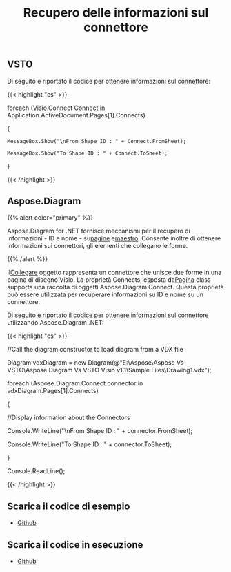 ﻿---
title: Recupero delle informazioni sul connettore
type: docs
weight: 90
url: /it/net/retrieving-connector-information/
---
## **VSTO**
Di seguito è riportato il codice per ottenere informazioni sul connettore:

{{< highlight "cs" >}}

   foreach (Visio.Connect Connect in Application.ActiveDocument.Pages[1].Connects)

  {

    MessageBox.Show("\nFrom Shape ID : " + Connect.FromSheet);

    MessageBox.Show("To Shape ID : " + Connect.ToSheet);

  }


{{< /highlight >}}
## **Aspose.Diagram**
{{% alert color="primary" %}} 

 Aspose.Diagram for .NET fornisce meccanismi per il recupero di informazioni - ID e nome - su[pagine](https://reference.aspose.com/diagram/net/aspose.diagram/pagecollection) e[maestro](https://reference.aspose.com/diagram/net/aspose.diagram/mastercollection). Consente inoltre di ottenere informazioni sui connettori, gli elementi che collegano le forme.

{{% /alert %}} 

 Il[Collegare](https://reference.aspose.com/diagram/net/aspose.diagram/connect) oggetto rappresenta un connettore che unisce due forme in una pagina di disegno Visio. La proprietà Connects, esposta da[Pagina](https://reference.aspose.com/diagram/net/aspose.diagram/page) class supporta una raccolta di oggetti Aspose.Diagram.Connect. Questa proprietà può essere utilizzata per recuperare informazioni su ID e nome su un connettore.

Di seguito è riportato il codice per ottenere informazioni sul connettore utilizzando Aspose.Diagram .NET:

{{< highlight "cs" >}}

  //Call the diagram constructor to load diagram from a VDX file

 Diagram vdxDiagram = new Diagram(@"E:\Aspose\Aspose Vs VSTO\Aspose.Diagram Vs VSTO Visio v1.1\Sample Files\Drawing1.vdx");

 foreach (Aspose.Diagram.Connect connector in vdxDiagram.Pages[1].Connects)

 {

   //Display information about the Connectors

   Console.WriteLine("\nFrom Shape ID : " + connector.FromSheet);

   Console.WriteLine("To Shape ID : " + connector.ToSheet);

 }

 Console.ReadLine();


{{< /highlight >}}
## **Scarica il codice di esempio**
- [Github](https://github.com/aspose-diagram/Aspose.Diagram-for-.NET/releases/tag/AsposeDiagramVsVSTOv1.1)
## **Scarica il codice in esecuzione**
- [Github](https://github.com/aspose-diagram/Aspose.Diagram-for-.NET/tree/master/Plugins/Aspose.Diagram%20Vs%20VSTO%20Visio/Code%20Comparison%20of%20Common%20Features/Retrieving%20Connector%20Information)
